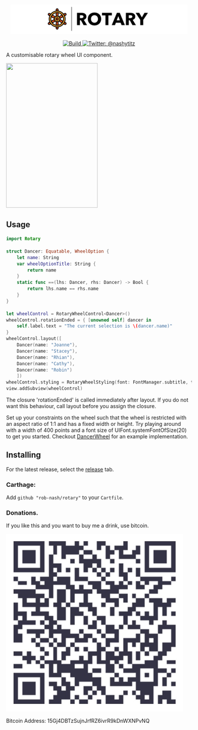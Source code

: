 <p align="center">
    <img src="Logo.png" width="480" max-width="90%" alt="Rotary" />
</p>

<p align="center">
    <a href="https://travis-ci.org/rob-nash/rotary">
        <img src="https://travis-ci.org/rob-nash/rotary.svg?branch=master" alt="Build" />
    </a>
    <a href="https://twitter.com/nashytitz">
        <img src="https://img.shields.io/badge/contact-@nashytitz-blue.svg?style=flat" alt="Twitter: @nashytitz" />
    </a>
</p>

A customisable rotary wheel UI component.

<p align="left"><img src="http://i.giphy.com/xUOxffXe2Trd7oZR72.gif" width="248" height="391"/></p>

## Usage

```swift
import Rotary

struct Dancer: Equatable, WheelOption {
    let name: String
    var wheelOptionTitle: String {
        return name
    }
    static func ==(lhs: Dancer, rhs: Dancer) -> Bool {
        return lhs.name == rhs.name
    }
}

let wheelControl = RotaryWheelControl<Dancer>()
wheelControl.rotationEnded = { [unowned self] dancer in
    self.label.text = "The current selection is \(dancer.name)"
}
wheelControl.layout([
    Dancer(name: "Joanne"),
    Dancer(name: "Stacey"),
    Dancer(name: "Rhian"),
    Dancer(name: "Cathy"),
    Dancer(name: "Robin")
    ])
wheelControl.styling = RotaryWheelStyling(font: FontManager.subtitle, textColour: ColourManager.text, spindleColour: ColourManager.spindle, backgroundColour: ColourManager.wheel, innerGrooveColour: ColourManager.groove, outerGrooveColour: ColourManager.groove)
view.addSubview(wheelControl)
```

The closure 'rotationEnded' is called immediately after layout. If you do not want this behaviour, call layout before you assign the closure.

Set up your constraints on the wheel such that the wheel is restricted with an aspect ratio of 1:1 and has a fixed width or height. Try playing around with a width of 400 points and a font size of UIFont.systemFontOfSize(20) to get you started. Checkout [DancerWheel](https://github.com/rob-nash/DancerWheel) for an example implementation.


## Installing

For the latest release, select the [release](https://github.com/rob-nash/rotary/releases) tab.

### Carthage:

Add `github "rob-nash/rotary"` to your `Cartfile`.

### Donations.
<p>If you like this and you want to buy me a drink, use bitcoin.</p>

![Bitcoin Image](Resources/Bitcoin.jpg)

Bitcoin Address: 15Gj4DBTzSujnJrfRZ6ivrR9kDnWXNPvNQ

